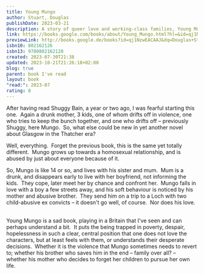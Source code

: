 ```yaml
---  
title: Young Mungo  
author: Stuart, Douglas  
publishDate: 2023-03-21  
description: A story of queer love and working-class families, Young Mungo is the brilliant second novel from the Booker Prize-winning author of Shuggie Bain Acclaimed as one of the best books of the year by NPR, Kirkus Reviews, Time, and Amazon, and named a Top 10 Book of the Year by the Washington Post, Young Mungo is a brilliantly constructed and deeply moving story of queer love and working-class families by the Booker Prize-winning author of Shuggie Bain. Growing up in a housing estate in Glasgow, Mungo and James are born under different stars--Mungo a Protestant and James a Catholic--and they should be sworn enemies. Yet against all odds, they fall in love as they find sanctuary and dream of escape in the pigeon dovecote that James has built for his prize racing birds. But when Mungo's mother sends him on a fishing trip to a remote loch with two strange men, he will need all his strength and courage to find his way back to a place where he and James might still have a future.  
link: https://books.google.com/books/about/Young_Mungo.html?hl=&id=qj1NzwEACAAJ  
previewLink: http://books.google.de/books?id=qj1NzwEACAAJ&dq=Douglas+Stuart,+Young+Mungo&hl=&as_pt=BOOKS&cd=1&source=gbs_api  
isbn10: 802162126  
isbn13: 9780802162120  
created: 2023-07-30T21:38  
updated: 2023-10-21T21:26:18+02:00  
blog: true  
parent: book I've read  
layout: book  
"read:": 2023-07  
rating: 8  
---  
```

  
After having read Shuggy Bain, a year or two ago, I was fearful starting this one.  Again a drunk mother, 3 kids, one of whom drifts off in violence, one who tries to keep the bunch together, and one who drifts off – previously Shuggy, here Mungo.  So, what else could be new in yet another novel about Glasgow in the Thatcher era?  
  
Well, everything.  Forget the previous book, this is the same yet totally different.  Mungo grows up towards a homosexual relationship, and is abused by just about everyone because of it.  
  
So, Mungo is like 14 or so, and lives with his sister and mum.  Mum is a drunk, and disappears early to live with her boyfriend, not informing the kids.  They cope, later meet her by chance and confront her.  Mungo falls in love with a boy a few streets away, and his soft behaviour is noticed by his mother and abusive brother.  They send him on a trip to a Loch with two child-abusive ex convicts – it doesn't go well, of course.  Nor does his love.    
  
Young Mungo is a sad book, playing in a Britain that I've seen and can perhaps understand a bit.  It puts the being trapped in poverty, despair, hopelessness in such a clear, central position that one does not love the characters, but at least feels with them, or understands their desperate decisions.  Whether it is the violence that Mungo sometimes needs to revert to; whether his brother who saves him in the end – family over all? – whether his mother who decides to forget her children to pursue her own life.